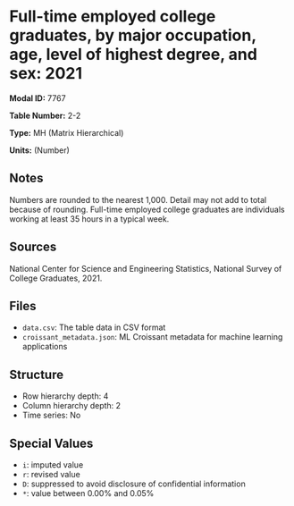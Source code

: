 # Full-time employed college graduates, by major occupation, age, level of highest degree, and sex: 2021

**Modal ID:** 7767

**Table Number:** 2-2

**Type:** MH (Matrix Hierarchical)

**Units:** (Number)

## Notes

Numbers are rounded to the nearest 1,000. Detail may not add to total because of rounding. Full-time employed college graduates are individuals working at least 35 hours in a typical week.

## Sources

National Center for Science and Engineering Statistics, National Survey of College Graduates, 2021.

## Files

- `data.csv`: The table data in CSV format
- `croissant_metadata.json`: ML Croissant metadata for machine learning applications

## Structure

- Row hierarchy depth: 4
- Column hierarchy depth: 2
- Time series: No

## Special Values

- `i`: imputed value
- `r`: revised value
- `D`: suppressed to avoid disclosure of confidential information
- `*`: value between 0.00% and 0.05%
